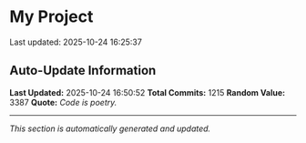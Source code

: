 # My Project


Last updated: 2025-10-24 16:25:37






































































































































































































































































































































































































































































































































































































































































































































































































































































































































































































































































































































































































































































































































































































































































































































































































































































## Auto-Update Information

**Last Updated:** 2025-10-24 16:50:52
**Total Commits:** 1215
**Random Value:** 3387
**Quote:** _Code is poetry._

---
_This section is automatically generated and updated._